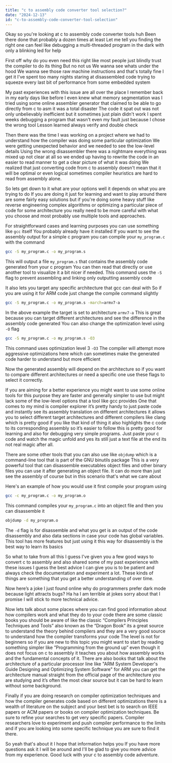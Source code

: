 ```yaml
---
title: "c to assembly code converter tool selection?"
date: "2024-12-13"
id: "c-to-assembly-code-converter-tool-selection"
---
```


Okay so you're looking at c to assembly code converter tools huh Been there done that probably a dozen times at least Let me tell you finding the right one can feel like debugging a multi-threaded program in the dark with only a blinking led for help

First off why do you even need this right like most people just blindly trust the compiler to do its thing But no not us We wanna see whats under the hood We wanna see those raw machine instructions and that's totally fine I get it I've spent too many nights staring at disassembled code trying to squeeze every last bit of performance from some embedded system

My past experiences with this issue are all over the place I remember back in my early days like before I even knew what memory segmentation was I tried using some online assembler generator that claimed to be able to go directly from c to asm it was a total disaster The code it spat out was not only unbelievably inefficient but it sometimes just plain didn't work I spent weeks debugging a program that wasn't even my fault just because I chose the wrong tool Lesson learned always verify and double check

Then there was the time I was working on a project where we had to understand how the compiler was doing some particular optimization We were getting unexpected behavior and we needed to see the low-level details Using the wrong disassembler there was a nightmare everything was mixed up not clear at all so we ended up having to rewrite the code in an easier to read manner to get a clear picture of what it was doing We realized that just converting code from c to assembly doesn't mean that it will be optimal or even logical sometimes compiler heuristics are hard to read from assembly alone.

So lets get down to it what are your options well it depends on what you are trying to do If you are doing it just for learning and want to play around there are some fairly easy solutions but if you're doing some heavy stuff like reverse engineering complex algorithms or optimizing a particular piece of code for some architecture you really need to be more careful with what you choose and most probably use multiple tools and approaches.

For straightforward cases and learning purposes you can use something like `gcc` itself You probably already have it installed If you want to see the assembly output for a simple c program you can compile your `my_program.c` with the command

```bash
gcc -S my_program.c -o my_program.s
```

This will output a file `my_program.s` that contains the assembly code generated from your c program You can then read that directly or use another tool to visualize it a bit nicer if needed. This command uses the `-S` flag to prevent assembling and linking only outputting assembly code

It also lets you target any specific architecture that gcc can deal with So if you are using it for ARM code just change the compile command slightly

```bash
gcc -S my_program.c -o my_program.s -march=armv7-a
```
In the above example the target is set to architecture `armv7-a` This is great because you can target different architectures and see the difference in the assembly code generated You can also change the optimization level using `-O` flag

```bash
gcc -S my_program.c -o my_program.s -O3
```
This command uses optimization level 3 `-O3` The compiler will attempt more aggressive optimizations here which can sometimes make the generated code harder to understand but more efficient

Now the generated assembly will depend on the architecture so if you want to compare different architectures or need a specific one use these flags to select it correctly.

If you are aiming for a better experience you might want to use some online tools for this purpose they are faster and generally simpler to use but might lack some of the low-level options that a tool like gcc provides One that comes to my mind is compiler explorer it’s pretty handy to just paste code and instantly see its assembly translation on different architectures it allows you to select different target architectures and different compilers like clang which is pretty good if you like that kind of thing it also highlights the c code to its corresponding assembly so it’s easier to follow this is pretty good for learning and also for debugging very simple programs. Just paste your c code and watch the magic unfold and yes its still just a text file at the end its not real magic after all.

There are some other tools that you can also use like `objdump` which is a command-line tool that is part of the GNU binutils package This is a very powerful tool that can disassemble executables object files and other binary files you can use it after generating an object file. It can do more than just see the assembly of course but in this scenario that's what we care about

Here's an example of how you would use it first compile your program using

```bash
gcc -c my_program.c -o my_program.o
```

This command compiles your `my_program.c` into an object file and then you can disassemble it

```bash
objdump -d my_program.o
```
The `-d` flag is for disassemble and what you get is an output of the code disassembly and also data sections in case your code has global variables. This tool has more features but just using it this way for disassembly is the best way to learn its basics

So what to take from all this I guess I've given you a few good ways to convert c to assembly and also shared some of my past experience with these issues I guess the best advice I can give you is to be patient and always check the documentation and experiment a lot. These kinds of things are something that you get a better understanding of over time.

Now here’s a joke I just found online why do programmers prefer dark mode because light attracts bugs? Ha ha I am terrible at jokes sorry about that I promise I will stick to more technical advice.

Now lets talk about some places where you can find good information about how compilers work and what they do to your code there are some classic books you should be aware of like the classic “Compilers Principles Techniques and Tools” also known as the “Dragon Book” its a great source to understand the theory behind compilers and they are a very good source to understand how the compiler transforms your code The level is not for beginners so if you are new to this topic you might want to start by reading something simpler like ”Programming from the ground up” even though it does not focus on c to assembly it teaches you about how assembly works and the fundamental concepts of it. There are also books that talk about the architecture of a particular processor line like "ARM System Developer's Guide Designing and Optimizing System Software" for ARM you can get the architecture manual straight from the official page of the architecture you are studying and it’s often the most clear source but it can be hard to learn without some background.

Finally if you are doing research on compiler optimization techniques and how the compiler generates code based on different optimizations there is a wealth of literature on the subject and your best bet is to search on IEEE papers or ACM papers or books on compiler optimization techniques. Be sure to refine your searches to get very specific papers. Compiler researchers love to experiment and push compiler performance to the limits and if you are looking into some specific technique you are sure to find it there.

So yeah that's about it I hope that information helps you If you have more questions ask it I will be around and I'll be glad to give you more advice from my experience. Good luck with your c to assembly code adventure.

